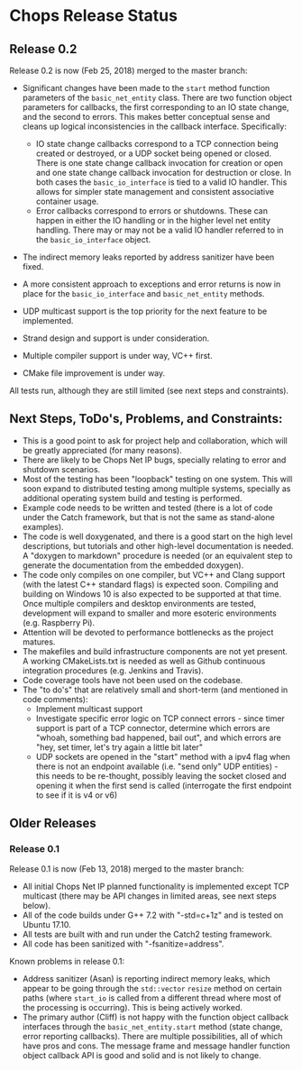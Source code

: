 # Chops Release Status

## Release 0.2

Release 0.2 is now (Feb 25, 2018) merged to the master branch:

- Significant changes have been made to the `start` method function parameters of the `basic_net_entity` class. There are two function object parameters for callbacks, the first corresponding to an IO state change, and the second to errors. This makes better conceptual sense and cleans up logical inconsistencies in the callback interface. Specifically:
  - IO state change callbacks correspond to a TCP connection being created or destroyed, or a UDP socket being opened or closed. There is one state change callback invocation for creation or open and one state change callback invocation for destruction or close. In both cases the `basic_io_interface` is tied to a valid IO handler. This allows for simpler state management and consistent associative container usage.
  - Error callbacks correspond to errors or shutdowns. These can happen in either the IO handling or in the higher level net entity handling. There may or may not be a valid IO handler referred to in the `basic_io_interface` object.
- The indirect memory leaks reported by address sanitizer have been fixed.
- A more consistent approach to exceptions and error returns is now in place for the `basic_io_interface` and `basic_net_entity` methods.

- UDP multicast support is the top priority for the next feature to be implemented.
- Strand design and support is under consideration.
- Multiple compiler support is under way, VC++ first.
- CMake file improvement is under way.

All tests run, although they are still limited (see next steps and constraints).


## Next Steps, ToDo's, Problems, and Constraints:

- This is a good point to ask for project help and collaboration, which will be greatly appreciated (for many reasons).
- There are likely to be Chops Net IP bugs, specially relating to error and shutdown scenarios.
- Most of the testing has been "loopback" testing on one system. This will soon expand to distributed testing among multiple systems, specially as additional operating system build and testing is performed.
- Example code needs to be written and tested (there is a lot of code under the Catch framework, but that is not the same as stand-alone examples).
- The code is well doxygenated, and there is a good start on the high level descriptions, but tutorials and other high-level documentation is needed. A "doxygen to markdown" procedure is needed (or an equivalent step to generate the documentation from the embedded doxygen).
- The code only compiles on one compiler, but VC++ and Clang support (with the latest C++ standard flags) is expected soon. Compiling and building on Windows 10 is also expected to be supported at that time. Once multiple compilers and desktop environments are tested, development will expand to smaller and more esoteric environments (e.g. Raspberry Pi).
- Attention will be devoted to performance bottlenecks as the project matures.
- The makefiles and build infrastructure components are not yet present. A working CMakeLists.txt is needed as well as Github continuous integration procedures (e.g. Jenkins and Travis).
- Code coverage tools have not been used on the codebase.
- The "to do's" that are relatively small and short-term (and mentioned in code comments):
  - Implement multicast support
  - Investigate specific error logic on TCP connect errors - since timer support is part of a TCP connector, determine which errors are "whoah, something bad happened, bail out", and which errors are "hey, set timer, let's try again a little bit later"
  - UDP sockets are opened in the "start" method with a ipv4 flag when there is not an endpoint available (i.e. "send only" UDP entities) - this needs to be re-thought, possibly leaving the socket closed and opening it when the first send is called (interrogate the first endpoint to see if it is v4 or v6)

## Older Releases

### Release 0.1

Release 0.1 is now (Feb 13, 2018) merged to the master branch:

- All initial Chops Net IP planned functionality is implemented except TCP multicast (there may be API changes in limited areas, see next steps below).
- All of the code builds under G++ 7.2 with "-std=c+1z" and is tested on Ubuntu 17.10.
- All tests are built with and run under the Catch2 testing framework.
- All code has been sanitized with "-fsanitize=address".

Known problems in release 0.1:

- Address sanitizer (Asan) is reporting indirect memory leaks, which appear to be going through the `std::vector` `resize` method on certain paths (where `start_io` is called from a different thread where most of the processing is occurring). This is being actively worked.
- The primary author (Cliff) is not happy with the function object callback interfaces through the `basic_net_entity.start` method (state change, error reporting callbacks). There are multiple possibilities, all of which have pros and cons. The message frame and message handler function object callback API is good and solid and is not likely to change.
